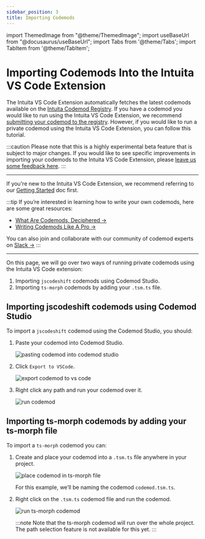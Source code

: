 ```yaml
---
sidebar_position: 3
title: Importing Codemods
---
```


import ThemedImage from "@theme/ThemedImage";
import useBaseUrl from "@docusaurus/useBaseUrl";
import Tabs from '@theme/Tabs';
import TabItem from '@theme/TabItem';

# Importing Codemods Into the Intuita VS Code Extension

The Intuita VS Code Extension automatically fetches the latest codemods available on the [Intuita Codemod Registry](https://github.com/intuita-inc/codemod-registry). If you have a codemod you would like to run using the Intuita VS Code Extension, we recommend [submitting your codemod to the registry](https://docs.intuita.io/blog/adding-codemods-to-registry). However, if you would like to run a private codemod using the Intuita VS Code Extension, you can follow this tutorial.

:::caution
Please note that this is a highly experimental beta feature that is subject to major changes. If you would like to see specific improvements in importing your codemods to the Intuita VS Code Extension, please [leave us some feedback here](https://feedback.intuita.io/feature-requests-and-bugs).
:::

---

If you're new to the Intuita VS Code Extension, we recommend referring to our [Getting Started](https://www.notion.so/Getting-Started-6a8ef8d3ba754a9b8f620b55d8256b91?pvs=21) doc first.

:::tip
If you’re interested in learning how to write your own codemods, here are some great resources:

- [What Are Codemods, Deciphered →](https://docs.intuita.io/blog/what-are-codemods)
- [Writing Codemods Like A Pro →](https://docs.intuita.io/blog/writing-codemods-like-a-pro)

You can also join and collaborate with our community of codemod experts on [Slack →](https://join.slack.com/t/intuita-inc/shared_invite/zt-1tvxm6ct0-mLZld_78yguDYOSM7DM7Cw)
:::

---

On this page, we will go over two ways of running private codemods using the Intuita VS Code extension:

1. Importing `jscodeshift` codemods using Codemod Studio.
2. Importing `ts-morph` codemods by adding your `.tsm.ts` file.

## Importing jscodeshift codemods using Codemod Studio

To import a `jscodeshift` codemod using the Codemod Studio, you should:

1. Paste your codemod into Codemod Studio.
    
    ![pasting codemod into codemod studio](/img/docs/importing-codemods/paste-codemod-into-codemod-studio.jpeg)
    

2. Click `Export to VSCode`.
    
    ![export codemod to vs code](/img/docs/importing-codemods/export-to-vscode.gif)
    
3. Right click any path and run your codemod over it.
    
    ![run codemod](/img/docs/importing-codemods/run-codemod.gif)
    

## Importing ts-morph codemods by adding your ts-morph file

To import a `ts-morph` codemod you can:

1. Create and place your codemod into a `.tsm.ts` file anywhere in your project.
    
    ![place codemod in ts-morph file](/img/docs/importing-codemods/create-ts-morph-file.jpeg)
    
    For this example, we’ll be naming the codemod `codemod.tsm.ts`.
    
2. Right click on the `.tsm.ts` codemod file and run the codemod.
    
    ![run ts-morph codemod](/img/docs/importing-codemods/run-tsmorph-codemod.gif)
    
    :::note
    Note that the ts-morph codemod will run over the whole project. The path selection feature is not available for this yet.
    :::